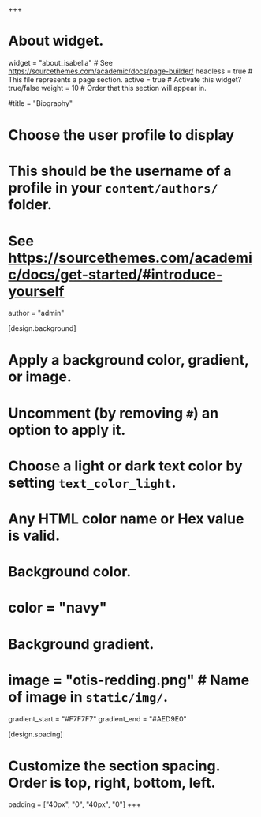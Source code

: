 +++
# About widget.
widget = "about_isabella"  # See https://sourcethemes.com/academic/docs/page-builder/
headless = true  # This file represents a page section.
active = true  # Activate this widget? true/false
weight = 10  # Order that this section will appear in.

#title = "Biography"

# Choose the user profile to display
# This should be the username of a profile in your `content/authors/` folder.
# See https://sourcethemes.com/academic/docs/get-started/#introduce-yourself
author = "admin"

[design.background]
  # Apply a background color, gradient, or image.
  #   Uncomment (by removing `#`) an option to apply it.
  #   Choose a light or dark text color by setting `text_color_light`.
  #   Any HTML color name or Hex value is valid.

  # Background color.
  # color = "navy"
  
  # Background gradient. 
#  image = "otis-redding.png"  # Name of image in `static/img/`.
  gradient_start = "#F7F7F7"
  gradient_end = "#AED9E0"
  

[design.spacing]
  # Customize the section spacing. Order is top, right, bottom, left.
  padding = ["40px", "0", "40px", "0"]
+++
